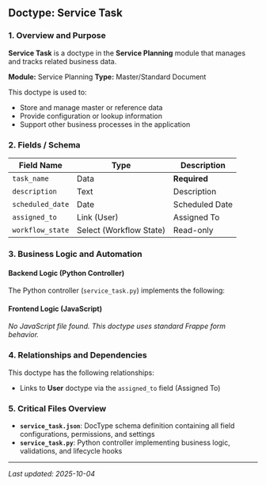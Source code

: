 ## Doctype: Service Task

### 1. Overview and Purpose

**Service Task** is a doctype in the **Service Planning** module that manages and tracks related business data.

**Module:** Service Planning
**Type:** Master/Standard Document

This doctype is used to:
- Store and manage master or reference data
- Provide configuration or lookup information
- Support other business processes in the application

### 2. Fields / Schema

| Field Name | Type | Description |
|------------|------|-------------|
| `task_name` | Data | **Required** |
| `description` | Text | Description |
| `scheduled_date` | Date | Scheduled Date |
| `assigned_to` | Link (User) | Assigned To |
| `workflow_state` | Select (Workflow State) | Read-only |

### 3. Business Logic and Automation

#### Backend Logic (Python Controller)

The Python controller (`service_task.py`) implements the following:

#### Frontend Logic (JavaScript)

*No JavaScript file found. This doctype uses standard Frappe form behavior.*

### 4. Relationships and Dependencies

This doctype has the following relationships:

- Links to **User** doctype via the `assigned_to` field (Assigned To)

### 5. Critical Files Overview

- **`service_task.json`**: DocType schema definition containing all field configurations, permissions, and settings
- **`service_task.py`**: Python controller implementing business logic, validations, and lifecycle hooks

---

*Last updated: 2025-10-04*
